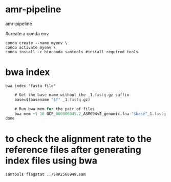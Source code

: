 # amr-pipeline
amr-pipeline

#create a conda env

```
conda create --name myenv \
conda activate myenv \
conda install -c bioconda samtools #install required tools
```

# bwa index
```bwa index "fasta file"```

```for f in *1.fastq.gz; do
    # Get the base name without the _1.fastq.gz suffix
    base=$(basename "$f" _1.fastq.gz)

    # Run bwa mem for the pair of files
    bwa mem -t 10 GCF_000006945.2_ASM694v2_genomic.fna "$base"_1.fastq.gz "$base"_2.fastq.gz > "$base".sam
done
```
# to check the alignment rate to the reference files after generating index files using bwa 
```samtools flagstat ../SRR2566949.sam```
